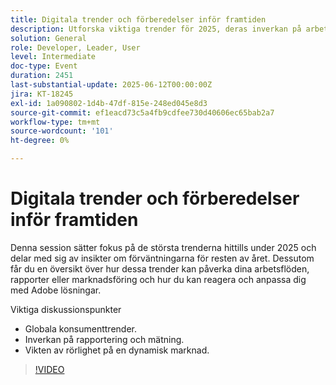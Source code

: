 ```yaml
---
title: Digitala trender och förberedelser inför framtiden
description: Utforska viktiga trender för 2025, deras inverkan på arbetsflöden och rapporter och hur man anpassar sig till Adobe lösningar. Omfattar globala trender, flexibilitet och mätning.
solution: General
role: Developer, Leader, User
level: Intermediate
doc-type: Event
duration: 2451
last-substantial-update: 2025-06-12T00:00:00Z
jira: KT-18245
exl-id: 1a090802-1d4b-47df-815e-248ed045e8d3
source-git-commit: ef1eacd73c5a4fb9cdfee730d40606ec65bab2a7
workflow-type: tm+mt
source-wordcount: '101'
ht-degree: 0%

---
```


# Digitala trender och förberedelser inför framtiden

Denna session sätter fokus på de största trenderna hittills under 2025 och delar med sig av insikter om förväntningarna för resten av året. Dessutom får du en översikt över hur dessa trender kan påverka dina arbetsflöden, rapporter eller marknadsföring och hur du kan reagera och anpassa dig med Adobe lösningar.

Viktiga diskussionspunkter

* Globala konsumenttrender.
* Inverkan på rapportering och mätning.
* Vikten av rörlighet på en dynamisk marknad.

>[!VIDEO](https://video.tv.adobe.com/v/3463356/?learn=on&enablevpops)
